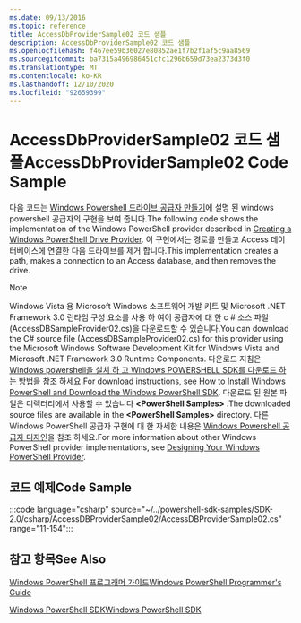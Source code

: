 ```yaml
---
ms.date: 09/13/2016
ms.topic: reference
title: AccessDbProviderSample02 코드 샘플
description: AccessDbProviderSample02 코드 샘플
ms.openlocfilehash: f467ee59b36027e80852ae1f7b2f1af5c9aa8569
ms.sourcegitcommit: ba7315a496986451cfc1296b659d73ea2373d3f0
ms.translationtype: MT
ms.contentlocale: ko-KR
ms.lasthandoff: 12/10/2020
ms.locfileid: "92659399"
---
```

# <a name="accessdbprovidersample02-code-sample"></a><span data-ttu-id="3056e-103">AccessDbProviderSample02 코드 샘플</span><span class="sxs-lookup"><span data-stu-id="3056e-103">AccessDbProviderSample02 Code Sample</span></span>

<span data-ttu-id="3056e-104">다음 코드는 [Windows Powershell 드라이브 공급자 만들기](./creating-a-windows-powershell-drive-provider.md)에 설명 된 windows powershell 공급자의 구현을 보여 줍니다.</span><span class="sxs-lookup"><span data-stu-id="3056e-104">The following code shows the implementation of the Windows PowerShell provider described in [Creating a Windows PowerShell Drive Provider](./creating-a-windows-powershell-drive-provider.md).</span></span>
<span data-ttu-id="3056e-105">이 구현에서는 경로를 만들고 Access 데이터베이스에 연결한 다음 드라이브를 제거 합니다.</span><span class="sxs-lookup"><span data-stu-id="3056e-105">This implementation creates a path, makes a connection to an Access database, and then removes the drive.</span></span>

> [!NOTE]
> <span data-ttu-id="3056e-106">Windows Vista 용 Microsoft Windows 소프트웨어 개발 키트 및 Microsoft .NET Framework 3.0 런타임 구성 요소를 사용 하 여이 공급자에 대 한 c # 소스 파일 (AccessDBSampleProvider02.cs)을 다운로드할 수 있습니다.</span><span class="sxs-lookup"><span data-stu-id="3056e-106">You can download the C# source file (AccessDBSampleProvider02.cs) for this provider using the Microsoft Windows Software Development Kit for Windows Vista and Microsoft .NET Framework 3.0 Runtime Components.</span></span> <span data-ttu-id="3056e-107">다운로드 지침은 [Windows powershell을 설치 하 고 Windows POWERSHELL SDK를 다운로드 하는 방법](/powershell/scripting/developer/installing-the-windows-powershell-sdk)을 참조 하세요.</span><span class="sxs-lookup"><span data-stu-id="3056e-107">For download instructions, see [How to Install Windows PowerShell and Download the Windows PowerShell SDK](/powershell/scripting/developer/installing-the-windows-powershell-sdk).</span></span>
> <span data-ttu-id="3056e-108">다운로드 된 원본 파일은 디렉터리에서 사용할 수 있습니다 **\<PowerShell Samples>** .</span><span class="sxs-lookup"><span data-stu-id="3056e-108">The downloaded source files are available in the **\<PowerShell Samples>** directory.</span></span> <span data-ttu-id="3056e-109">다른 Windows PowerShell 공급자 구현에 대 한 자세한 내용은 [Windows Powershell 공급자 디자인](./designing-your-windows-powershell-provider.md)을 참조 하세요.</span><span class="sxs-lookup"><span data-stu-id="3056e-109">For more information about other Windows PowerShell provider implementations, see [Designing Your Windows PowerShell Provider](./designing-your-windows-powershell-provider.md).</span></span>

## <a name="code-sample"></a><span data-ttu-id="3056e-110">코드 예제</span><span class="sxs-lookup"><span data-stu-id="3056e-110">Code Sample</span></span>

:::code language="csharp" source="~/../powershell-sdk-samples/SDK-2.0/csharp/AccessDBProviderSample02/AccessDBProviderSample02.cs" range="11-154":::

## <a name="see-also"></a><span data-ttu-id="3056e-111">참고 항목</span><span class="sxs-lookup"><span data-stu-id="3056e-111">See Also</span></span>

[<span data-ttu-id="3056e-112">Windows PowerShell 프로그래머 가이드</span><span class="sxs-lookup"><span data-stu-id="3056e-112">Windows PowerShell Programmer's Guide</span></span>](./windows-powershell-programmer-s-guide.md)

[<span data-ttu-id="3056e-113">Windows PowerShell SDK</span><span class="sxs-lookup"><span data-stu-id="3056e-113">Windows PowerShell SDK</span></span>](../windows-powershell-reference.md)
